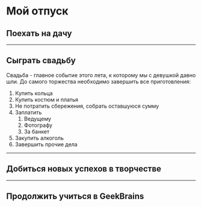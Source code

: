 # Мой отпуск 

## Поехать на дачу

---

## Сыграть свадьбу

Свадьба - главное событие этого лета, к которому мы с девушкой давно шли.
До самого торжества необходимо завершить все приготовления: 
1. Купить кольца
2. Купить костюм и платья
3. Не потратить сбережения, собрать оставшуюся сумму
4. Заплатить
    1. Ведущему
    2. Фотографу
    3. За банкет
5. Закупить алкоголь
6. Завершить прочие дела
---

## Добиться новых успехов в творчестве

---

## Продолжить учиться в GeekBrains